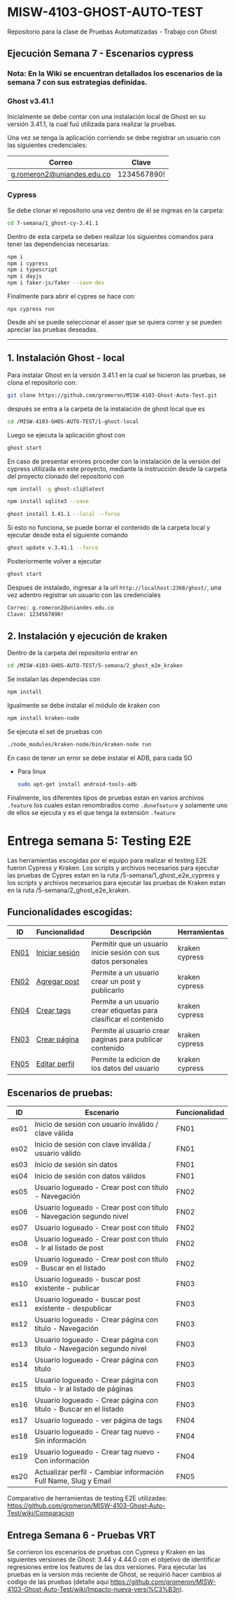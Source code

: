 # MISW-4103-GHOST-AUTO-TEST
Repositorio para la clase de Pruebas Automatizadas - Trabajo con Ghost

## Ejecución Semana 7 - Escenarios cypress

### Nota: En la Wiki se encuentran detallados los escenarios de la semana 7 con sus estrategias definidas.

### Ghost v3.41.1
Inicialmente se debe contar con una instalación local de Ghost en su versión 3.41.1, la cual fuú utilizada para realizar la pruebas.

Una vez se tenga la aplicación corriendo se debe registrar un usuario con las siguientes credenciales:

Correo | Clave
---|---
g.romeron2@uniandes.edu.co | 1234567890!

### Cypress

Se debe clonar el repositorio una vez dentro de él se ingreas en la carpeta:

```bash
cd 7-semana/1_ghost-cy-3.41.1
```

Dentro de esta carpeta se deben realizar los siguientes comandos para tener las dependencias necesarias:

```bash
npm i
npm i cypress
npm i typescript
npm i dayjs
npm i faker-js/faker --save-dev
```

Finalmente para abrir el cypres se hace con:

```
npx cypress run
```

Desde ahí se puede seleccionar el asser que se quiera correr y se pueden apreciar las pruebas deseadas.

---



## 1. Instalación Ghost - local

Para instalar Ghost en la versión 3.41.1 en la cual se hicieron las pruebas, se clona el repositorio con:

```bash
git clone https://github.com/gromeron/MISW-4103-Ghost-Auto-Test.git
```

después se entra a la carpeta de la instalación de ghost local que es

```bash
cd /MISW-4103-GHOS-AUTO-TEST/1-ghost-local
```

Luego se ejecuta la aplicación ghost con

```bash
ghost start
```

En caso de presentar errores proceder con la instalación de la versión del cypress utilizada en este proyecto, mediante la instrucción desde la carpeta del proyecto clonado del repositorio con

```bash
npm install -g ghost-cli@latest
```

```bash
npm install sqlite3 --save
```

```bash
ghost install 3.41.1 --local --force
```

Si esto no funciona, se puede borrar el contenido de la carpeta local y ejecutar desde esta el siguiente comando

```bash
ghost update v.3.41.1 --force
```

Posteriormente volver a ejecutar

```bash
ghost start
```

Despues de instalado, ingresar a la url `http://localhost:2368/ghost/`, una vez adentro registrar un usuario con las credenciales

```bash
Correo: g.romeron2@uniandes.edu.co
Clave: 1234567890!
```


## 2. Instalación y ejecución de kraken

Dentro de la carpeta del repositorio entrar en

```bash
cd /MISW-4103-GHOS-AUTO-TEST/5-semana/2_ghost_e2e_kraken
```

Se instalan las dependecias con

```bash
npm install
```

Igualmente se debe instalar el módulo de kraken con

```bash
npm install kraken-node
```

Se ejecuta el set de pruebas con

```bash
./node_modules/kraken-node/bin/kraken-node run
```

En caso de tener un error se debe instalar el ADB, para cada SO

* Para linux
    ```bash
    sudo apt-get install android-tools-adb
    ```

Finalmente, los diferentes tipos de pruebas estan en varios archivos `.feature` los cuales estan renombrados como `.donefeature` y solamente uno de ellos se ejecuta y es el que tenga la extensión `.feature`
# Entrega semana 5: Testing E2E

Las herramientas escogidas por el equipo para realizar el testing E2E fueron Cypress y Kraken. Los scripts y archivos necesarios para ejecutar las pruebas de Cypres estan en la ruta /5-semana/1_ghost_e2e_cypress y los scripts y archivos necesarios para ejecutar las pruebas de Kraken estan en la ruta /5-semana/2_ghost_e2e_kraken.

## Funcionalidades escogidas:

| ID | Funcionalidad | Descripción | Herramientas |
|---|---|---|---|
| [FN01](FN01) | [Iniciar sesión](FN01) | Permitir que un usuario inicie sesión con sus datos personales |  kraken<br>cypress |
| [FN02](FN02) | [Agregar post](FN02) | Permite a un usuario crear un post y publicarlo | kraken<br>cypress |
| [FN04](FN04) | [Crear tags](FN04) | Permite a un usuario crear etiquetas para clasificar el contenido |  kraken<br>cypress |
| [FN03](FN03) | [Crear página](FN03) | Permite al usuario crear paginas para publicar contenido | kraken<br>cypress |
| [FN05](FN05) | [Editar perfil](FN05) | Permite la edicion de los datos del usuario  | kraken<br>cypress |

## Escenarios de pruebas:

| ID | Escenario | Funcionalidad | 
|---|---|---|
|es01|Inicio de sesión con usuario inválido / clave válida|FN01|
|es02|Inicio de sesión con clave inválida / usuario válido|FN01|
|es03|Inicio de sesión sin datos|FN01|
|es04|Inicio de sesión con datos válidos|FN01|
|es05|Usuario logueado - Crear post con título - Navegación|FN02|
|es06|Usuario logueado - Crear post con título - Navegación segundo nivel|FN02|
|es07|Usuario logueado - Crear post con título|FN02|
|es08|Usuario logueado - Crear post con título - Ir al listado de post|FN02|
|es09|Usuario logueado - Crear post con título - Buscar en el listado|FN02|
|es10|Usuario logueado - buscar post existente - publicar|FN03|
|es11|Usuario logueado - buscar post existente - despublicar|FN03|
|es12|Usuario logueado - Crear página con título - Navegación|FN03|
|es13|Usuario logueado - Crear página con título - Navegación segundo nivel|FN03|
|es14|Usuario logueado - Crear página con título|FN03|
|es15|Usuario logueado - Crear página con título - Ir al listado de páginas|FN03|
|es16|Usuario logueado - Crear página con título - Buscar en el listado|FN03|
|es17|Usuario logueado - ver página de tags|FN04|
|es18|Usuario logueado - Crear tag nuevo - Sin información|FN04|
|es19|Usuario logueado - Crear tag nuevo - Con información|FN04|
|es20|Actualizar perfil - Cambiar información Full Name, Slug y Email|FN05|

Comparativo de herramientas de testing E2E utilizadas: https://github.com/gromeron/MISW-4103-Ghost-Auto-Test/wiki/Comparacion


## Entrega Semana 6 - Pruebas VRT

Se corrieron los escenarios de pruebas con Cypress y Kraken en las siguientes versiones de Ghost: 3.44 y 4.44.0 con el objetivo de identificar regresiones entre los features de las dos versiones. Para ejecutar las pruebas en la version más reciente de Ghost, se requirió hacer cambios al codigo de las pruebas (detalle aquí https://github.com/gromeron/MISW-4103-Ghost-Auto-Test/wiki/Impacto-nueva-versi%C3%B3n).
